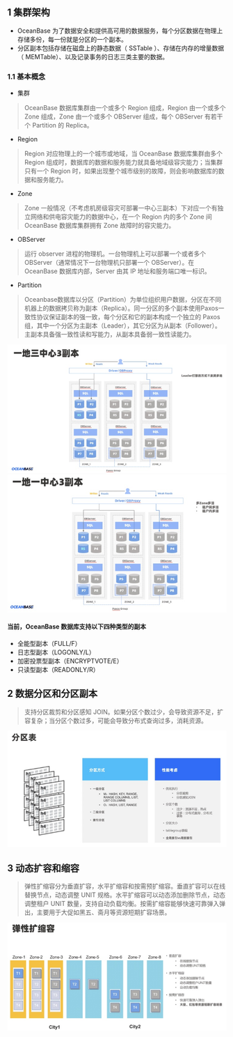 ## 1 集群架构

- OceanBase 为了数据安全和提供高可用的数据服务，每个分区数据在物理上存储多份，每一份就是分区的一个副本。
- 分区副本包括存储在磁盘上的静态数据（ SSTable ）、存储在内存的增量数据（ MEMTable）、以及记录事务的日志三类主要的数据。

### 1.1 基本概念

- 集群

> OceanBase 数据库集群由一个或多个 Region 组成，Region 由一个或多个 Zone 组成，Zone 由一个或多个 OBServer 组成，每个 OBServer 有若干个 Partition 的 Replica。

- Region

> Region 对应物理上的一个城市或地域，当 OceanBase 数据库集群由多个 Region 组成时，数据库的数据和服务能力就具备地域级容灾能力；当集群只有一个 Region 时，如果出现整个城市级别的故障，则会影响数据库的数据和服务能力。

- Zone

> Zone 一般情况（不考虑机房级容灾可部署一中心三副本）下对应一个有独立网络和供电容灾能力的数据中心，在一个 Region 内的多个 Zone 间 OceanBase 数据库集群拥有 Zone 故障时的容灾能力。

- OBServer

> 运行 observer 进程的物理机。一台物理机上可以部署一个或者多个 OBServer（通常情况下一台物理机只部署一个 OBServer）。在 OceanBase 数据库内部，Server 由其 IP 地址和服务端口唯一标识。

- Partition

> Oceanbase数据库以分区（Partition）为单位组织用户数据，分区在不同机器上的数据拷贝称为副本（Replica）。同一分区的多个副本使用Paxos一致性协议保证副本的强一致，每个分区和它的副本构成一个独立的 Paxos 组，其中一个分区为主副本（Leader），其它分区为从副本（Follower）。主副本具备强一致性读和写能力，从副本具备弱一致性读能力。

![](img/分区1.png)
![](img/分区2.png)

#### 当前，OceanBase 数据库支持以下四种类型的副本

* 全能型副本（FULL/F）
* 日志型副本（LOGONLY/L）
* 加密投票型副本（ENCRYPTVOTE/E）
* 只读型副本（READONLY/R）

## 2 数据分区和分区副本

> 支持分区裁剪和分区感知 JOIN。如果分区个数过少，会导致资源不足，扩容复杂；当分区个数过多，可能会导致分布式查询过多，消耗资源。

![](img/分区表.png)

## 3 动态扩容和缩容

> 弹性扩缩容分为垂直扩容，水平扩缩容和按需预扩缩容。垂直扩容可以在线替换节点，动态调整 UNIT 规格。水平扩缩容可以动态添加删除节点，动态调整租户 UNIT 数量，支持自动负载均衡。按需扩缩容能够快速可靠弹入弹出，主要用于大促如黑五、斋月等资源短期扩容场景。

![](img/缩容.png)
